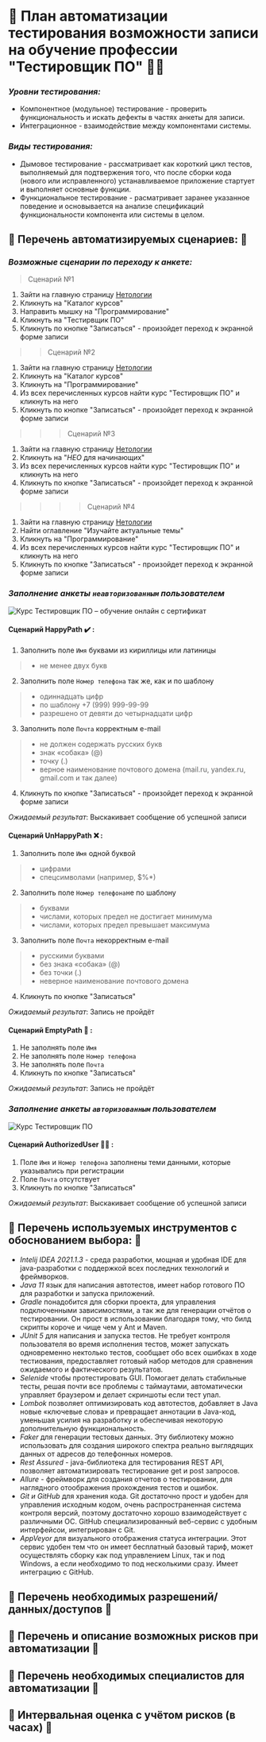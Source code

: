 # :mage: План автоматизации тестирования возможности записи на обучение профессии "Тестировщик ПО" :mage_woman:

### *Уровни тестирования:*

- Компонентное (модульное) тестирование - проверить функциональность и искать дефекты в частях анкеты для записи.
- Интеграционное - взаимодействие между компонентами системы.

### *Виды тестирования:*

- Дымовое тестирование - рассматривает как короткий цикл тестов, выполняемый для подтвержения того, что после сборки кода (нового или исправленного) устанавливаемое приложение стартует и выполняет основные функции.
- Функциональное тестирование - расматривает заранее указанное поведение и основывается на анализе спецификаций функциональности компонента или системы в целом.

## :whale: Перечень автоматизируемых сценариев: :whale2:

### *Возможные сценарии по переходу к анкете:*

> Сценарий №1

1. Зайти на главную страницу [Нетологии](https://netology.ru/)
2. Кликнуть на "Каталог курсов"
3. Направить мышку на "Программирование"
4. Кликнуть на "Тестирвщик ПО"
5. Кликнуть по кнопке "Записаться" - произойдет переход к экранной форме записи

>> Сценарий №2

1. Зайти на главную страницу [Нетологии](https://netology.ru/)
2. Кликнуть на "Каталог курсов"
3. Кликнуть на "Программирование"
4. Из всех перечисленных курсов найти курс "Тестировщик ПО" и кликнуть на него
5. Кликнуть по кнопке "Записаться" - произойдет переход к экранной форме записи

> > > Сценарий №3

1. Зайти на главную страницу [Нетологии](https://netology.ru/)
2. Кликнуть на "_НЕО_ для начинающих"
3. Из всех перечисленных курсов найти курс "Тестировщик ПО" и кликнуть на него
4. Кликнуть по кнопке "Записаться" - произойдет переход к экранной форме записи

> > > > Сценарий №4

1. Зайти на главную страницу [Нетологии](https://netology.ru/)
2. Найти оглавление "Изучайте актуальные темы"
3. Кликнуть на "Программирование"
4. Из всех перечисленных курсов найти курс "Тестировщик ПО" и кликнуть на него
5. Кликнуть по кнопке "Записаться" - произойдет переход к экранной форме записи

### *Заполнение анкеты `неавторизованным` пользователем*

![Курс Тестировщик ПО – обучение онлайн с сертификат](https://user-images.githubusercontent.com/79462466/125447714-84705bd0-8408-4d55-aa71-b4450a7010de.png)

#### Сценарий HappyPath :heavy_check_mark: :

1. Заполнить поле `Имя` буквами из кириллицы или латиницы 
> - не менее двух букв
2. Заполнить поле `Номер телефона` так же, как и по шаблону
> - одиннадцать цифр
> - по шаблону +7 (999) 999-99-99
> - разрешено от девяти до четырнадцати цифр 
3. Заполнить поле `Почта` корректным e-mail 
> - не должен содержать русских букв
> - знак «собака» (@)
> - точку (.)
> - верное наименование почтового домена (mail.ru, yandex.ru, gmail.com и так далее)
4. Кликнуть по кнопке "Записаться" - произойдет переход к экранной форме записи

*Ожидаемый результат*: Выскакивает сообщение об успешной записи 

#### Сценарий UnHappyPath :x: :

1. Заполнить поле `Имя` одной буквой
> - цифрами
> - спецсимволами (например, $%*)
2. Заполнить поле `Номер телефона`не по шаблону
> - буквами
> - числами, которых предел не достигает минимума
> - числами, которых предел превышает максимума
3. Заполнить поле `Почта` некорректным e-mail
> - русскими буквами 
> - без знака «собака» (@) 
> - без точки (.)
> - неверное наименование почтового домена
4. Кликнуть по кнопке "Записаться" 

*Ожидаемый результат*: Запись не пройдёт

#### Сценарий EmptyPath :ghost: :

1. Не заполнять поле `Имя`
2. Не заполнять поле `Номер телефона`
3. Не заполнять поле `Почта`
4. Кликнуть по кнопке "Записаться"

*Ожидаемый результат*: Запись не пройдёт

### *Заполнение анкеты `авторизованным` пользователем*

![Курс Тестировщик ПО](https://user-images.githubusercontent.com/79462466/125448173-1f73485c-7e61-4659-a1e1-f2211217b9c7.png)

#### Сценарий AuthorizedUser  :superhero_man: :

1. Поле `Имя` и `Номер телефона` заполнены теми данными, которые указывались при регистрации
2. Поле `Почта` отсутствует
3. Кликнуть по кнопке "Записаться"

*Ожидаемый результат*: Выскакивает сообщение об успешной записи

## :whale: Перечень используемых инструментов с обоснованием выбора: :whale2:
 
- *Intelij IDEA 2021.1.3* - среда разработки, мощная и удобная IDE для java-разработки с поддержкой всех последних технологий и фреймворков.
- *Java 11* язык для написания автотестов, имеет набор готового ПО для разработки и запуска приложений.
- *Gradle* понадобится для сборки проекта, для управления подключенными зависимостями, а так же для генерации отчётов о тестировании. Он прост в использовании благодаря тому, что билд скрипты короче и чище чем у Ant и Maven.
- *JUnit 5* для написания и запуска тестов. Не требует контроля пользователя во время исполнения тестов, может запускать одновременно нектолько тестов, сообщает обо всех ошибках в ходе тестиования, предоставляет готовый набор методов для сравнения ожидаемого и фактического результатов.
- *Selenide* чтобы протестировать GUI. Помогает делать стабильные тесты, решая почти все проблемы с таймаутами, автоматически управляет браузером и делает скриншоты если тест упал.
- *Lombok* позволяет оптимизировать код автотестов, добавляет в Java новые «ключевые слова» и превращает аннотации в Java-код, уменьшая усилия на разработку и обеспечивая некоторую дополнительную функциональность.
- *Faker* для генерации тестовых данных. Эту библиотеку можно использовать для создания широкого спектра реально выглядящих данных от адресов до телефонных номеров.
- *Rest Assured* - java-библиотека для тестирования REST API, позволяет автоматизировать тестирование get и post запросов.
- *Allure* - фреймворк для создания отчетов о тестировании, для наглядного отоображения прохождения тестов и ошибок.
- *Git и GitHub* для хранения кода. Git достаточно прост и удобен для управления исходным кодом, очень распространенная система контроля версий, поэтому достаточно хорошо взаимодействует с различными ОС. GitHub специализированный веб-сервис с удобным интерфейсои, интегрирован с Git.
- *AppVeyor* для визуального отображения статуса интеграции. Этот сервис удобен тем что он имеет бесплатный базовый тариф, может осуществлять сборку как под управлением Linux, так и под Windows, а если необходимо то под несколькими сразу. Имеет интеграцию с GitHub.

## :whale: Перечень необходимых разрешений/данных/доступов :whale2:

## :whale: Перечень и описание возможных рисков при автоматизации :whale2:

## :whale: Перечень необходимых специалистов для автоматизации :whale2:

## :whale: Интервальная оценка с учётом рисков (в часах) :whale2:
